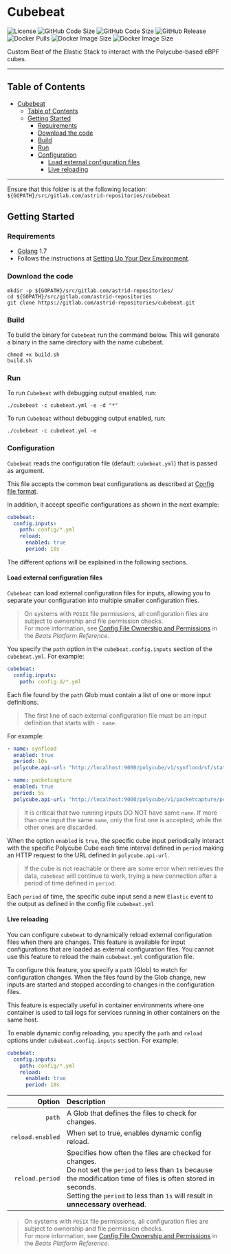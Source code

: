 # Cubebeat

![License](https://img.shields.io/github/license/astrid-project/cubebeat)
![GitHub Code Size](https://img.shields.io/github/languages/code-size/astrid-project/cubebeat?color=red&logo=github)
![GitHub Code Size](https://img.shields.io/github/repo-size/astrid-project/cubebeat?color=red&logo=github)
![GitHub Release](https://img.shields.io/github/v/tag/astrid-project/cubebeat?label=release&logo=github)
![Docker Pulls](https://img.shields.io/docker/pulls/astridproject/cubebeat?&label=pulls&logo=docker&sort=date)
![Docker Image Size](https://img.shields.io/docker/image-size/astridproject/cubebeat/19.10?label=19.10&logo=docker&sort=date)
![Docker Image Size](https://img.shields.io/docker/image-size/astridproject/cubebeat/20.04?label=20.04&logo=docker&sort=date)


Custom Beat of the Elastic Stack to interact with the Polycube-based eBPF cubes.

---

## Table of Contents

- [Cubebeat](#cubebeat)
  - [Table of Contents](#table-of-contents)
  - [Getting Started](#getting-started)
    - [Requirements](#requirements)
    - [Download the code](#download-the-code)
    - [Build](#build)
    - [Run](#run)
    - [Configuration](#configuration)
      - [Load external configuration files](#load-external-configuration-files)
      - [Live reloading](#live-reloading)

---

Ensure that this folder is at the following location:
`${GOPATH}/src/gitlab.com/astrid-repositories/cubebeat`

## Getting Started

### Requirements

* [Golang](https://golang.org/dl/) 1.7
* Follows the instructions at [Setting Up Your Dev Environment](https://www.elastic.co/guide/en/beats/devguide/current/beats-contributing.html#setting-up-dev-environment).

### Download the code

```console
mkdir -p ${GOPATH}/src/gitlab.com/astrid-repositories/
cd ${GOPATH}/src/gitlab.com/astrid-repositories
git clone https://gitlab.com/astrid-repositories/cubebeat.git
```

### Build

To build the binary for ```Cubebeat``` run the command below. This will generate a binary in the same directory with the name cubebeat.

```console
chmod +x build.sh
build.sh
```

### Run

To run ```Cubebeat``` with debugging output enabled, run:

```console
./cubebeat -c cubebeat.yml -e -d "*"
```

To run ```Cubebeat``` without debugging output enabled, run:

```console
./cubebeat -c cubebeat.yml -e
```

### Configuration

```Cubebeat``` reads the configuration file (default: ```cubebeat.yml```) that is passed as argument.

This file accepts the common beat configurations as described at [Config file format](https://www.elastic.co/guide/en/beats/libbeat/current/config-file-format.html).

In addition, it accept specific configurations as shown in the next example:

```yaml
cubebeat:
  config.inputs:
    path: config/*.yml
    reload:
      enabled: true
      period: 10s
```

The different options will be explained in the following sections.

#### Load external configuration files

```Cubebeat``` can load external configuration files for inputs, allowing you to separate your configuration into multiple smaller configuration files.

> On systems with ```POSIX``` file permissions, all configuration files are subject to ownership and file permission checks.<br/> For more information, see [Config File Ownership and Permissions](https://www.elastic.co/guide/en/beats/libbeat/7.4/config-file-permissions.html) in the _Beats Platform Reference_.

You specify the ```path``` option in the ```cubebeat.config.inputs``` section of the ```cubebeat.yml```. For example:

```yaml
cubebeat:
  config.inputs:
    path: config.d/*.yml
```

Each file found by the ```path``` Glob must contain a list of one or more input definitions.

> The first line of each external configuration file must be an input definition that starts with ```- name```.

For example:

```yaml
- name: synflood
  enabled: true
  period: 10s
  polycube.api-url: "http://localhost:9000/polycube/v1/synflood/sf/stats/"

- name: packetcapture
  enabled: true
  period: 5s
  polycube.api-url: "http://localhost:9000/polycube/v1/packetcapture/pc"
```

> It is critical that two running inputs DO NOT have same ```name```. If more than one input the same ```name```, only the first one is accepted; while the other ones are discarded.

When the option ```enabled``` is ```true```, the specific cube input periodically interact with the specific Polycube Cube
each time interval defined in ```period``` making an HTTP request to the URL defined in ```polycube.api-url```.

> If the cube is not reachable or there are some error when retrieves the data, ```cubebeat``` will continue to work, trying a new connection after a period of time defined in ```period```.

Each ```period``` of time, the specific cube input send a new ```Elastic``` event to the output as defined in the config file ```cubebeat.yml```

#### Live reloading

You can configure ```cubebeat``` to dynamically reload external configuration files when there are changes.
This feature is available for input configurations that are loaded as external configuration files.
You cannot use this feature to reload the main ```cubebeat.yml``` configuration file.

To configure this feature, you specify a ```path``` (Glob) to watch for configuration changes.
When the files found by the Glob change, new inputs are started and stopped according to changes in the configuration files.

This feature is especially useful in container environments where one container is used to tail logs for services running in other containers on the same host.

To enable dynamic config reloading, you specify the ```path``` and ```reload``` options under ```cubebeat.config.inputs``` section. For example:

```yaml
cubebeat:
  config.inputs:
    path: config/*.yml
    reload:
      enabled: true
      period: 10s
```

Option               | Description
-------------------: | :----------
```path```           | A Glob that defines the files to check for changes.
```reload.enabled``` | When set to true, enables dynamic config reload.
```reload.period```  | Specifies how often the files are checked for changes.<br/>Do not set the ```period``` to less than ```1s``` because the modification time of files is often stored in seconds.<br/>Setting the ```period``` to less than ```1s``` will result in **unnecessary overhead**.

> On systems with ```POSIX``` file permissions, all configuration files are subject to ownership and file permission checks.<br/> For more information, see [Config File Ownership and Permissions](https://www.elastic.co/guide/en/beats/libbeat/7.4/config-file-permissions.html) in the _Beats Platform Reference_.
